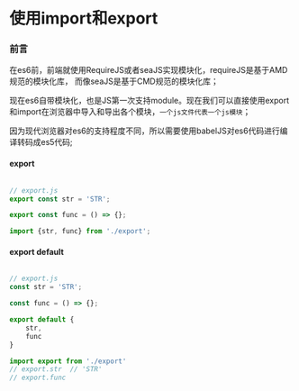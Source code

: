 # 使用import和export

### 前言

在es6前，前端就使用RequireJS或者seaJS实现模块化，requireJS是基于AMD规范的模块化库，  而像seaJS是基于CMD规范的模块化库；

现在es6自带模块化，也是JS第一次支持module。现在我们可以直接使用export和import在浏览器中导入和导出各个模块，`一个js文件代表一个js模块`；

因为现代浏览器对es6的支持程度不同，所以需要使用babelJS对es6代码进行编译转码成es5代码;

 
#### export

```javascript

// export.js
export const str = 'STR';

export const func = () => {};

import {str, func} from './export';

```

#### export default

```javascript

// export.js
const str = 'STR';

const func = () => {};

export default {
    str,
    func
}

import export from './export'
// export.str  // 'STR'
// export.func
```

